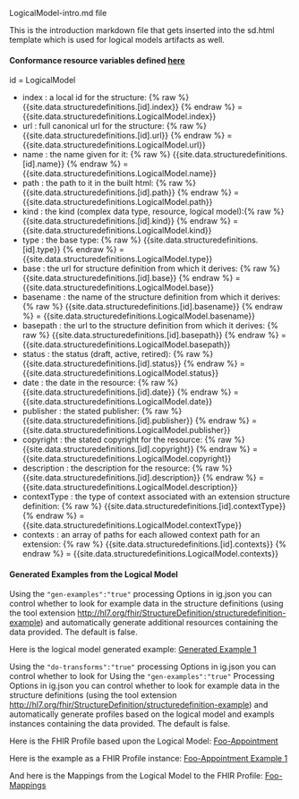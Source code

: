 LogicalModel-intro.md  file


This is the introduction markdown file that gets inserted into the sd.html template which is used for logical models artifacts as well.


#### Conformance resource variables defined [here](http://wiki.hl7.org/index.php?title=IG_Publisher_Documentation#Jekyll)

id  =  LogicalModel

 - index : a local id for the structure: {% raw %} {{site.data.structuredefinitions.[id].index}} {%  endraw %} = {{site.data.structuredefinitions.LogicalModel.index}}
 - url : full canonical url for the structure: {% raw %} {{site.data.structuredefinitions.[id].url}} {%  endraw %} = {{site.data.structuredefinitions.LogicalModel.url}}
 - name : the name given for it: {% raw %} {{site.data.structuredefinitions.[id].name}} {%  endraw %} = {{site.data.structuredefinitions.LogicalModel.name}}
 - path : the path to it in the built html: {% raw %} {{site.data.structuredefinitions.[id].path}} {%  endraw %} = {{site.data.structuredefinitions.LogicalModel.path}}
 - kind : the kind (complex data type, resource, logical model):{% raw %} {{site.data.structuredefinitions.[id].kind}} {%  endraw %} = {{site.data.structuredefinitions.LogicalModel.kind}}
 - type : the base type: {% raw %} {{site.data.structuredefinitions.[id].type}} {%  endraw %} = {{site.data.structuredefinitions.LogicalModel.type}}
 - base : the url for structure definition from which it derives: {% raw %} {{site.data.structuredefinitions.[id].base}} {%  endraw %} = {{site.data.structuredefinitions.LogicalModel.base}}
 - basename : the name of the structure definition from which it derives: {% raw %} {{site.data.structuredefinitions.[id].basename}} {%  endraw %} = {{site.data.structuredefinitions.LogicalModel.basename}}
 - basepath : the url to the structure definition from which it derives: {% raw %} {{site.data.structuredefinitions.[id].basepath}} {%  endraw %} = {{site.data.structuredefinitions.LogicalModel.basepath}}
 - status : the status (draft, active, retired): {% raw %} {{site.data.structuredefinitions.[id].status}} {%  endraw %} = {{site.data.structuredefinitions.LogicalModel.status}}
 - date : the date in the resource: {% raw %} {{site.data.structuredefinitions.[id].date}} {%  endraw %} = {{site.data.structuredefinitions.LogicalModel.date}}
 - publisher : the stated publisher: {% raw %} {{site.data.structuredefinitions.[id].publisher}} {%  endraw %} = {{site.data.structuredefinitions.LogicalModel.publisher}}
 - copyright : the stated copyright for the resource: {% raw %} {{site.data.structuredefinitions.[id].copyright}} {%  endraw %} = {{site.data.structuredefinitions.LogicalModel.copyright}}
 - description : the description for the resource: {% raw %} {{site.data.structuredefinitions.[id].description}} {%  endraw %} = {{site.data.structuredefinitions.LogicalModel.description}}
 - contextType : the type of context associated with an extension structure definition: {% raw %} {{site.data.structuredefinitions.[id].contextType}} {%  endraw %} = {{site.data.structuredefinitions.LogicalModel.contextType}}
- contexts : an array of paths for each allowed context path for an extension: {% raw %} {{site.data.structuredefinitions.[id].contexts}} {%  endraw %} = {{site.data.structuredefinitions.LogicalModel.contexts}}

#### Generated Examples from the Logical Model

Using the `"gen-examples":"true"` processing Options in ig.json you can control whether to look for example data in the structure definitions (using the tool extension http://hl7.org/fhir/StructureDefinition/structuredefinition-example) and automatically generate additional resources containing the data provided. The default is false.

Here is the logical model generated example: [Generated Example 1](LogicalModel-LogicalModel-genexample-1.json.html)

Using the `"do-transforms":"true"` processing Options in ig.json you can control whether to look for Using the `"gen-examples":"true"` Processing Options in ig.json you can control whether to look for example data in the structure definitions (using the tool extension http://hl7.org/fhir/StructureDefinition/structuredefinition-example) and automatically generate profiles based on the logical model and exampls instances containing the data provided. The default is false.

Here is the FHIR Profile based upon the Logical Model: [Foo-Appointment](StructureDefinition-Foo-Appointment.html)

Here is the example as a FHIR Profile instance: [Foo-Appointment Example 1](Bundle-LogicalModel-genexample-1-map.html)

And here is the Mappings from the Logical Model to the FHIR Profile: [Foo-Mappings](structuremaps.html)
